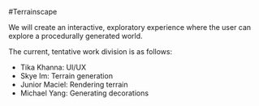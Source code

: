 #Terrainscape

We will create an interactive, exploratory experience where the user can explore a procedurally generated world.

The current, tentative work division is as follows:

- Tika Khanna: UI/UX
- Skye Im: Terrain generation
- Junior Maciel: Rendering terrain
- Michael Yang: Generating decorations
